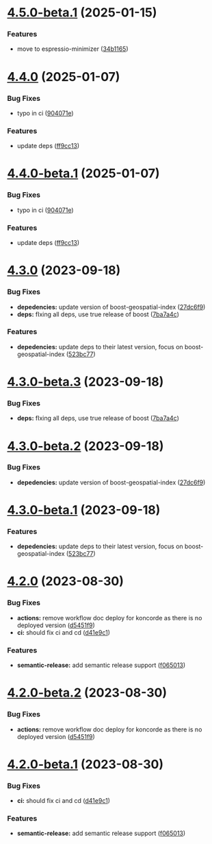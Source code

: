 # [4.5.0-beta.1](https://github.com/kuzzleio/koncorde/compare/v4.4.0...v4.5.0-beta.1) (2025-01-15)


### Features

* move to espressio-minimizer ([34b1165](https://github.com/kuzzleio/koncorde/commit/34b11653daf3859cb1ec7a007f4a4304c4f85c42))

# [4.4.0](https://github.com/kuzzleio/koncorde/compare/v4.3.0...v4.4.0) (2025-01-07)


### Bug Fixes

* typo in ci ([904071e](https://github.com/kuzzleio/koncorde/commit/904071e1d09b0eeea96f314feb0332e223a6d8dd))


### Features

* update deps ([ff9cc13](https://github.com/kuzzleio/koncorde/commit/ff9cc13c5ee0fb5f09be7a8f0ae9042e30af4dc9))

# [4.4.0-beta.1](https://github.com/kuzzleio/koncorde/compare/v4.3.0...v4.4.0-beta.1) (2025-01-07)


### Bug Fixes

* typo in ci ([904071e](https://github.com/kuzzleio/koncorde/commit/904071e1d09b0eeea96f314feb0332e223a6d8dd))


### Features

* update deps ([ff9cc13](https://github.com/kuzzleio/koncorde/commit/ff9cc13c5ee0fb5f09be7a8f0ae9042e30af4dc9))

# [4.3.0](https://github.com/kuzzleio/koncorde/compare/v4.2.0...v4.3.0) (2023-09-18)


### Bug Fixes

* **depedencies:** update version of boost-geospatial-index ([27dc6f9](https://github.com/kuzzleio/koncorde/commit/27dc6f9f8c523681feb0d02b10517eba4e613b24))
* **deps:** fIxing all deps, use true release of boost ([7ba7a4c](https://github.com/kuzzleio/koncorde/commit/7ba7a4c2ca677bccbe6c925bd942a2419ff7d897))


### Features

* **depedencies:** update deps to their latest version, focus on boost-geospatial-index ([523bc77](https://github.com/kuzzleio/koncorde/commit/523bc7719993f14c0a6f96b78599dbca3df687dc))

# [4.3.0-beta.3](https://github.com/kuzzleio/koncorde/compare/v4.3.0-beta.2...v4.3.0-beta.3) (2023-09-18)


### Bug Fixes

* **deps:** fIxing all deps, use true release of boost ([7ba7a4c](https://github.com/kuzzleio/koncorde/commit/7ba7a4c2ca677bccbe6c925bd942a2419ff7d897))

# [4.3.0-beta.2](https://github.com/kuzzleio/koncorde/compare/v4.3.0-beta.1...v4.3.0-beta.2) (2023-09-18)


### Bug Fixes

* **depedencies:** update version of boost-geospatial-index ([27dc6f9](https://github.com/kuzzleio/koncorde/commit/27dc6f9f8c523681feb0d02b10517eba4e613b24))

# [4.3.0-beta.1](https://github.com/kuzzleio/koncorde/compare/v4.2.0...v4.3.0-beta.1) (2023-09-18)


### Features

* **depedencies:** update deps to their latest version, focus on boost-geospatial-index ([523bc77](https://github.com/kuzzleio/koncorde/commit/523bc7719993f14c0a6f96b78599dbca3df687dc))

# [4.2.0](https://github.com/kuzzleio/koncorde/compare/v4.1.0...v4.2.0) (2023-08-30)


### Bug Fixes

* **actions:** remove workflow doc deploy for koncorde as there is no deployed version ([d5451f9](https://github.com/kuzzleio/koncorde/commit/d5451f9947654b1c8d4e80bde46c8898792c8976))
* **ci:** should fix ci and cd ([d41e9c1](https://github.com/kuzzleio/koncorde/commit/d41e9c14bdfaec883d362f6efd3a3c010e03266d))


### Features

* **semantic-release:** add semantic release support ([f065013](https://github.com/kuzzleio/koncorde/commit/f0650130643b262b64049f13b2a20310538eadb5))

# [4.2.0-beta.2](https://github.com/kuzzleio/koncorde/compare/v4.2.0-beta.1...v4.2.0-beta.2) (2023-08-30)


### Bug Fixes

* **actions:** remove workflow doc deploy for koncorde as there is no deployed version ([d5451f9](https://github.com/kuzzleio/koncorde/commit/d5451f9947654b1c8d4e80bde46c8898792c8976))

# [4.2.0-beta.1](https://github.com/kuzzleio/koncorde/compare/v4.1.0...v4.2.0-beta.1) (2023-08-30)


### Bug Fixes

* **ci:** should fix ci and cd ([d41e9c1](https://github.com/kuzzleio/koncorde/commit/d41e9c14bdfaec883d362f6efd3a3c010e03266d))


### Features

* **semantic-release:** add semantic release support ([f065013](https://github.com/kuzzleio/koncorde/commit/f0650130643b262b64049f13b2a20310538eadb5))
